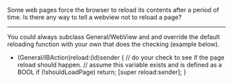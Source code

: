 Some web pages force the browser to reload its contents after a period of time. Is there any way to tell a webview not to reload a page?

----
You could always subclass General/WebView and and override the default reloading function with your own that does the checking (example below).
    
- (General/IBAction)reload:(id)sender {
    // do your check to see if the page reload should happen.
    // assume this variable exists and is defined as a BOOL
    if (!shouldLoadPage) return;
    [super reload:sender];
}
